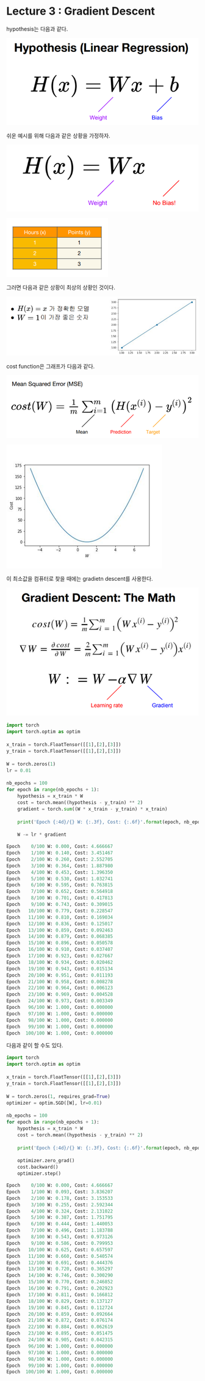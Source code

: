 # Lecture 3 : Gradient Descent

hypothesis는 다음과 같다.

![Untitled](Lecture%203%20Gradient%20Descent%2078eaebf5f8c348779609488d1e152b5d/Untitled.png)

쉬운 예시를 위해 다음과 같은 상황을 가정하자.

![Untitled](Lecture%203%20Gradient%20Descent%2078eaebf5f8c348779609488d1e152b5d/Untitled%201.png)

![Untitled](Lecture%203%20Gradient%20Descent%2078eaebf5f8c348779609488d1e152b5d/Untitled%202.png)

그러면 다음과 같은 상황이 최상의 상황인 것이다.

![Untitled](Lecture%203%20Gradient%20Descent%2078eaebf5f8c348779609488d1e152b5d/Untitled%203.png)

cost function은 그래프가 다음과 같다.

![Untitled](Lecture%203%20Gradient%20Descent%2078eaebf5f8c348779609488d1e152b5d/Untitled%204.png)

![Untitled](Lecture%203%20Gradient%20Descent%2078eaebf5f8c348779609488d1e152b5d/Untitled%205.png)

이 최소값을 컴퓨터로 찾을 때에는 gradietn descent를 사용한다.

![Untitled](Lecture%203%20Gradient%20Descent%2078eaebf5f8c348779609488d1e152b5d/Untitled%206.png)

```python
import torch
import torch.optim as optim

x_train = torch.FloatTensor([[1],[2],[3]])
y_train = torch.FloatTensor([[1],[2],[3]])

W = torch.zeros(1)
lr = 0.01

nb_epochs = 100
for epoch in range(nb_epochs + 1):
    hypothesis = x_train * W
    cost = torch.mean((hypothesis - y_train) ** 2)
    gradient = torch.sum((W * x_train - y_train) * x_train)
    
    print('Epoch {:4d}/{} W: {:.3f}, Cost: {:.6f}'.format(epoch, nb_epochs, W.item(), cost.item()))
    
    W -= lr * gradient
```

```python
Epoch    0/100 W: 0.000, Cost: 4.666667
Epoch    1/100 W: 0.140, Cost: 3.451467
Epoch    2/100 W: 0.260, Cost: 2.552705
Epoch    3/100 W: 0.364, Cost: 1.887980
Epoch    4/100 W: 0.453, Cost: 1.396350
Epoch    5/100 W: 0.530, Cost: 1.032741
Epoch    6/100 W: 0.595, Cost: 0.763815
Epoch    7/100 W: 0.652, Cost: 0.564918
Epoch    8/100 W: 0.701, Cost: 0.417813
Epoch    9/100 W: 0.743, Cost: 0.309015
Epoch   10/100 W: 0.779, Cost: 0.228547
Epoch   11/100 W: 0.810, Cost: 0.169034
Epoch   12/100 W: 0.836, Cost: 0.125017
Epoch   13/100 W: 0.859, Cost: 0.092463
Epoch   14/100 W: 0.879, Cost: 0.068385
Epoch   15/100 W: 0.896, Cost: 0.050578
Epoch   16/100 W: 0.910, Cost: 0.037407
Epoch   17/100 W: 0.923, Cost: 0.027667
Epoch   18/100 W: 0.934, Cost: 0.020462
Epoch   19/100 W: 0.943, Cost: 0.015134
Epoch   20/100 W: 0.951, Cost: 0.011193
Epoch   21/100 W: 0.958, Cost: 0.008278
Epoch   22/100 W: 0.964, Cost: 0.006123
Epoch   23/100 W: 0.969, Cost: 0.004528
Epoch   24/100 W: 0.973, Cost: 0.003349
Epoch   96/100 W: 1.000, Cost: 0.000000
Epoch   97/100 W: 1.000, Cost: 0.000000
Epoch   98/100 W: 1.000, Cost: 0.000000
Epoch   99/100 W: 1.000, Cost: 0.000000
Epoch  100/100 W: 1.000, Cost: 0.000000
```

다음과 같이 할 수도 있다.

```python
import torch
import torch.optim as optim

x_train = torch.FloatTensor([[1],[2],[3]])
y_train = torch.FloatTensor([[1],[2],[3]])

W = torch.zeros(1, requires_grad=True)
optimizer = optim.SGD([W], lr=0.01)

nb_epochs = 100
for epoch in range(nb_epochs + 1):
    hypothesis = x_train * W
    cost = torch.mean((hypothesis - y_train) ** 2)
        
    print('Epoch {:4d}/{} W: {:.3f}, Cost: {:.6f}'.format(epoch, nb_epochs, W.item(), cost.item()))
    
    optimizer.zero_grad()
    cost.backward()
    optimizer.step()
```

```python
Epoch    0/100 W: 0.000, Cost: 4.666667
Epoch    1/100 W: 0.093, Cost: 3.836207
Epoch    2/100 W: 0.178, Cost: 3.153533
Epoch    3/100 W: 0.255, Cost: 2.592344
Epoch    4/100 W: 0.324, Cost: 2.131022
Epoch    5/100 W: 0.387, Cost: 1.751795
Epoch    6/100 W: 0.444, Cost: 1.440053
Epoch    7/100 W: 0.496, Cost: 1.183788
Epoch    8/100 W: 0.543, Cost: 0.973126
Epoch    9/100 W: 0.586, Cost: 0.799953
Epoch   10/100 W: 0.625, Cost: 0.657597
Epoch   11/100 W: 0.660, Cost: 0.540574
Epoch   12/100 W: 0.691, Cost: 0.444376
Epoch   13/100 W: 0.720, Cost: 0.365297
Epoch   14/100 W: 0.746, Cost: 0.300290
Epoch   15/100 W: 0.770, Cost: 0.246852
Epoch   16/100 W: 0.791, Cost: 0.202923
Epoch   17/100 W: 0.811, Cost: 0.166812
Epoch   18/100 W: 0.829, Cost: 0.137127
Epoch   19/100 W: 0.845, Cost: 0.112724
Epoch   20/100 W: 0.859, Cost: 0.092664
Epoch   21/100 W: 0.872, Cost: 0.076174
Epoch   22/100 W: 0.884, Cost: 0.062619
Epoch   23/100 W: 0.895, Cost: 0.051475
Epoch   24/100 W: 0.905, Cost: 0.042315
Epoch   96/100 W: 1.000, Cost: 0.000000
Epoch   97/100 W: 1.000, Cost: 0.000000
Epoch   98/100 W: 1.000, Cost: 0.000000
Epoch   99/100 W: 1.000, Cost: 0.000000
Epoch  100/100 W: 1.000, Cost: 0.000000
```